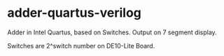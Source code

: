 # adder-quartus-verilog
Adder in Intel Quartus, based on Switches. Output on 7 segment display.

Switches are 2^switch number on DE10-Lite Board.
